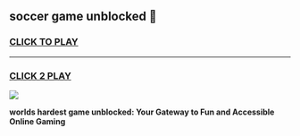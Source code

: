 
## soccer game unblocked 👋
<h3>
<a href="https://premium.freeplayer.one?title=soccer_game_unblocked&ref=13F">CLICK TO PLAY</a></h3>
<hr>

<h3>
<a href="https://premium.freeplayer.one?title=soccer_game_unblocked&ref=13F">CLICK 2 PLAY</a>
  
</h3>

<a href="https://premium.freeplayer.one?title=soccer_game_unblocked&ref=12F/"><img src="https://clearcache.store/games.png"></a>


**worlds hardest game unblocked: Your Gateway to Fun and Accessible Online Gaming**
